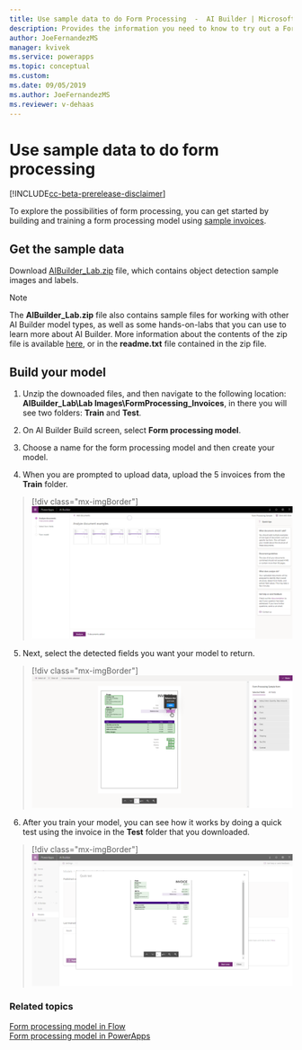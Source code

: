 ```yaml
---
title: Use sample data to do Form Processing  -  AI Builder | Microsoft Docs
description: Provides the information you need to know to try out a Form Processing model with sample data AI Builder.
author: JoeFernandezMS
manager: kvivek
ms.service: powerapps
ms.topic: conceptual
ms.custom: 
ms.date: 09/05/2019
ms.author: JoeFernandezMS
ms.reviewer: v-dehaas
---
```


# Use sample data to do form processing

[!INCLUDE[cc-beta-prerelease-disclaimer](./includes/cc-beta-prerelease-disclaimer.md)]

To explore the possibilities of form processing, you can get started by building and training a form processing model using  [sample invoices](https://go.microsoft.com/fwlink/?linkid=2103171). 

## Get the sample data

Download [AIBuilder_Lab.zip](https://go.microsoft.com/fwlink/?linkid=2103171) file, which contains object detection sample images and labels. 

> [!NOTE]
> The **AIBuilder_Lab.zip** file also contains sample files for working with other AI Builder model types, as well as some hands-on-labs that you can use to learn more about AI Builder. More information about the contents of the zip file is available [here](
https://go.microsoft.com/fwlink/?linkid=2103171), or in the **readme.txt** file contained in the zip file. 

## Build your model

1. Unzip the downoaded files, and then navigate to the following location: **AIBuilder_Lab\Lab Images\FormProcessing_Invoices**, in there you will see two folders: **Train** and **Test**.

2. On AI Builder Build screen, select **Form processing model**.

3. Choose a name for the form processing model and then create your model.

4. When you are prompted to upload data, upload the 5 invoices from the **Train** folder.

> [!div class="mx-imgBorder"]
> ![Upload sample invoices](media/upload-forms.png "Upload sample invoices")

5. Next, select the detected fields you want your model to return.

> [!div class="mx-imgBorder"]
> ![Select fields](media/select-form-fields.png "Select fields")

6. After you train your model, you can see how it works by doing a quick test using the invoice in the **Test** folder that you downloaded.

> [!div class="mx-imgBorder"]
> ![Quick test](media/quick-test-form.png "Quick test")

### Related topics
[Form processing model in Flow](form-processing-model-in-flow.md) </br>
[Form processing model in PowerApps](form-processor-component-in-powerapps.md)
